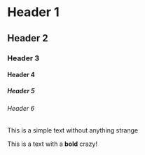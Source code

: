 # Header 1
## Header 2
### Header 3
#### Header 4
##### Header 5
###### Header 6

This is a simple text without anything strange

This is a text with a **bold** crazy!
